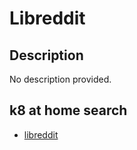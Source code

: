 # Libreddit

## Description

No description provided.

## k8 at home search

- [libreddit](https://nanne.dev/k8s-at-home-search/#/libreddit)
